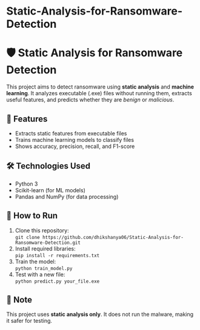 # Static-Analysis-for-Ransomware-Detection
  <h1>🛡️ Static Analysis for Ransomware Detection</h1>

  <p>This project aims to detect ransomware using <strong>static analysis</strong> and <strong>machine learning</strong>. It analyzes executable (.exe) files without running them, extracts useful features, and predicts whether they are <em>benign</em> or <em>malicious</em>.</p>

  <h2>🔧 Features</h2>
  <ul>
    <li>Extracts static features from executable files</li>
    <li>Trains machine learning models to classify files</li>
    <li>Shows accuracy, precision, recall, and F1-score</li>
  </ul>

  <h2>🛠️ Technologies Used</h2>
  <ul>
    <li>Python 3</li>
    <li>Scikit-learn (for ML models)</li>
    <li>Pandas and NumPy (for data processing)</li>
  </ul>

  <h2>📂 How to Run</h2>
  <ol>
    <li>Clone this repository:<br>
      <code>git clone https://github.com/dhikshanya06/Static-Analysis-for-Ransomware-Detection.git</code>
    </li>
    <li>Install required libraries:<br>
      <code>pip install -r requirements.txt</code>
    </li>
    <li>Train the model:<br>
      <code>python train_model.py</code>
    </li>
    <li>Test with a new file:<br>
      <code>python predict.py your_file.exe</code>
    </li>
  </ol>

  <h2>📌 Note</h2>
  <p>This project uses <strong>static analysis only</strong>. It does not run the malware, making it safer for testing.</p>
